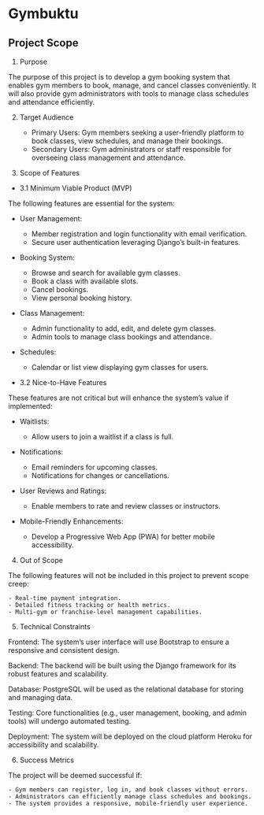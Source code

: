 # Gymbuktu

## Project Scope

1. Purpose

  The purpose of this project is to develop a gym booking system that enables gym members to book, manage, and cancel classes conveniently. It will also provide gym administrators with tools to manage class schedules and attendance efficiently.

2. Target Audience

    - Primary Users: Gym members seeking a user-friendly platform to book classes, view schedules, and manage their bookings.
    - Secondary Users: Gym administrators or staff responsible for overseeing class management and attendance.

3. Scope of Features

  - 3.1 Minimum Viable Product (MVP)

  The following features are essential for the system:

  - User Management:

    - Member registration and login functionality with email verification.
    - Secure user authentication leveraging Django’s built-in features.

  - Booking System:

    - Browse and search for available gym classes.
    - Book a class with available slots.
    - Cancel bookings.
    - View personal booking history.

  - Class Management:

    - Admin functionality to add, edit, and delete gym classes.
    - Admin tools to manage class bookings and attendance.

  - Schedules:

    - Calendar or list view displaying gym classes for users.

  - 3.2 Nice-to-Have Features

  These features are not critical but will enhance the system’s value if implemented:

  - Waitlists:

    - Allow users to join a waitlist if a class is full.

  - Notifications:

    - Email reminders for upcoming classes.
    - Notifications for changes or cancellations.

  - User Reviews and Ratings:

    - Enable members to rate and review classes or instructors.

  - Mobile-Friendly Enhancements:

    - Develop a Progressive Web App (PWA) for better mobile accessibility.

4. Out of Scope

  The following features will not be included in this project to prevent scope creep:

    - Real-time payment integration.
    - Detailed fitness tracking or health metrics.
    - Multi-gym or franchise-level management capabilities.

5. Technical Constraints

  Frontend: The system’s user interface will use Bootstrap to ensure a responsive and consistent design.

  Backend: The backend will be built using the Django framework for its robust features and scalability.

  Database: PostgreSQL will be used as the relational database for storing and managing data.

  Testing: Core functionalities (e.g., user management, booking, and admin tools) will undergo automated testing.

  Deployment: The system will be deployed on the cloud platform Heroku for accessibility and scalability.

6. Success Metrics

  The project will be deemed successful if:

    - Gym members can register, log in, and book classes without errors.
    - Administrators can efficiently manage class schedules and bookings.
    - The system provides a responsive, mobile-friendly user experience.